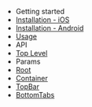 - Getting started
 - [Installation - iOS](/docs/installation-ios)
 - [Installation - Android](/docs/installation-android)
 - [Usage](/docs/usage)
- API
 - [Top Level](/docs/Navigation)
- Params
 - [Root](/docs/Root)
 - [Container](/docs/Container)
 - [TopBar](/docs/TopBar)
 - [BottomTabs](/docs/BottomTabs)
